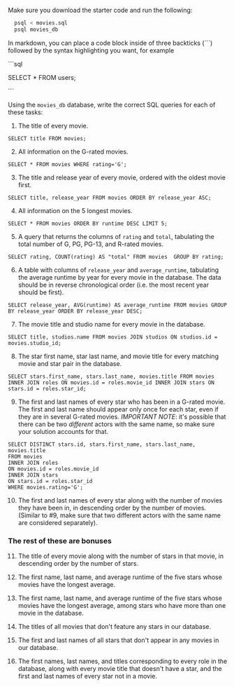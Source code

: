 Make sure you download the starter code and run the following:

```sh
  psql < movies.sql
  psql movies_db
```

In markdown, you can place a code block inside of three backticks (```) followed by the syntax highlighting you want, for example

\```sql

SELECT \* FROM users;

\```

Using the `movies_db` database, write the correct SQL queries for each of these tasks:

1.  The title of every movie.

```
SELECT title FROM movies;
```

2.  All information on the G-rated movies.

```
SELECT * FROM movies WHERE rating='G';
```

3.  The title and release year of every movie, ordered with the
    oldest movie first.

```
SELECT title, release_year FROM movies ORDER BY release_year ASC;
```
    
4.  All information on the 5 longest movies.

```
SELECT * FROM movies ORDER BY runtime DESC LIMIT 5;
```

5.  A query that returns the columns of `rating` and `total`, tabulating the
    total number of G, PG, PG-13, and R-rated movies.

```
SELECT rating, COUNT(rating) AS "total" FROM movies  GROUP BY rating;
```

6.  A table with columns of `release_year` and `average_runtime`,
    tabulating the average runtime by year for every movie in the database. The data should be in reverse chronological order (i.e. the most recent year should be first).

```
SELECT release_year, AVG(runtime) AS average_runtime FROM movies GROUP BY release_year ORDER BY release_year DESC;
```

7.  The movie title and studio name for every movie in the
    database.

```
SELECT title, studios.name FROM movies JOIN studios ON studios.id = movies.studio_id;
```

8.  The star first name, star last name, and movie title for every
    matching movie and star pair in the database.

```
SELECT stars.first_name, stars.last_name, movies.title FROM movies INNER JOIN roles ON movies.id = roles.movie_id INNER JOIN stars ON stars.id = roles.star_id;
```

9.  The first and last names of every star who has been in a G-rated movie. The first and last name should appear only once for each star, even if they are in several G-rated movies. *IMPORTANT NOTE*: it's possible that there can be two *different* actors with the same name, so make sure your solution accounts for that.

```
SELECT DISTINCT stars.id, stars.first_name, stars.last_name, movies.title 
FROM movies 
INNER JOIN roles 
ON movies.id = roles.movie_id 
INNER JOIN stars 
ON stars.id = roles.star_id 
WHERE movies.rating='G';
```

10. The first and last names of every star along with the number
    of movies they have been in, in descending order by the number of movies. (Similar to #9, make sure
    that two different actors with the same name are considered separately).

### The rest of these are bonuses

11. The title of every movie along with the number of stars in
    that movie, in descending order by the number of stars.

12. The first name, last name, and average runtime of the five
    stars whose movies have the longest average.

13. The first name, last name, and average runtime of the five
    stars whose movies have the longest average, among stars who have more than one movie in the database.

14. The titles of all movies that don't feature any stars in our
    database.

15. The first and last names of all stars that don't appear in any movies in our database.

16. The first names, last names, and titles corresponding to every
    role in the database, along with every movie title that doesn't have a star, and the first and last names of every star not in a movie.
